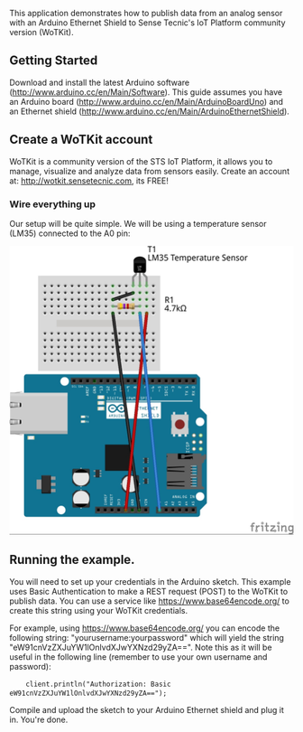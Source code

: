 
This application demonstrates how to publish data from an analog sensor with an Arduino Ethernet Shield to Sense Tecnic's IoT Platform community version (WoTKit). 

## Getting Started 

Download and install the latest Arduino software (http://www.arduino.cc/en/Main/Software). This guide assumes you have an Arduino board (http://www.arduino.cc/en/Main/ArduinoBoardUno) and an Ethernet shield (http://www.arduino.cc/en/Main/ArduinoEthernetShield).

## Create a WoTKit account

WoTKit is a community version of the STS IoT Platform, it allows you to manage, visualize and analyze data from sensors easily. Create an account at: http://wotkit.sensetecnic.com, its FREE! 

### Wire everything up

Our setup will be quite simple. We will be using a temperature sensor (LM35) connected to the A0 pin:

![alt tag](https://raw.githubusercontent.com/SenseTecnic/wotkit-example-arduino-sensor/master/schematic_bb.jpg)

## Running the example.

You will need to set up your credentials in the Arduino sketch. This example uses Basic Authentication to make a REST request (POST) to the WoTKit to publish data. You can use a service like https://www.base64encode.org/ to create this string using your WoTKit credentials.

For example, using https://www.base64encode.org/ you can encode the following string: "yourusername:yourpassword" which will yield the string "eW91cnVzZXJuYW1lOnlvdXJwYXNzd29yZA==". Note this as it will be useful in the following line (remember to use your own username and password):

```
    client.println("Authorization: Basic eW91cnVzZXJuYW1lOnlvdXJwYXNzd29yZA==");
```

Compile and upload the sketch to your Arduino Ethernet shield and plug it in. You're done.
